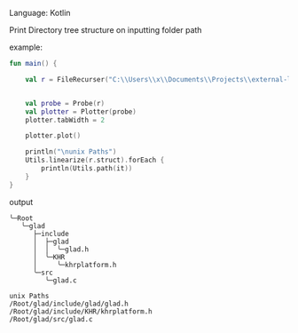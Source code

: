 
Language: Kotlin

Print Directory tree structure on inputting folder path  

example: 
```kotlin
fun main() {

    val r = FileRecurser("C:\\Users\\x\\Documents\\Projects\\external-libs\\glad")


    val probe = Probe(r)
    val plotter = Plotter(probe)
    plotter.tabWidth = 2

    plotter.plot()

    println("\nunix Paths")
    Utils.linearize(r.struct).forEach {
        println(Utils.path(it))
    }
}
```

output
```
╰─Root
   ╰─glad
      ├─include
      │  ├─glad
      │  │  ╰─glad.h
      │  ╰─KHR
      │     ╰─khrplatform.h
      ╰─src
         ╰─glad.c

unix Paths
/Root/glad/include/glad/glad.h
/Root/glad/include/KHR/khrplatform.h
/Root/glad/src/glad.c

```

